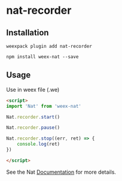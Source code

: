 # nat-recorder

## Installation
```
weexpack plugin add nat-recorder
```

```
npm install weex-nat --save
```

## Usage

Use in weex file (.we)

```html
<script>
import 'Nat' from 'weex-nat'

Nat.recorder.start()

Nat.recorder.pause()

Nat.recorder.stop((err, ret) => {
    console.log(ret)
})

</script>
```

See the Nat [Documentation](http://natjs.com/) for more details.
